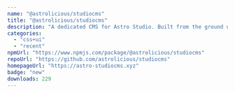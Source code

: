 ```yaml
---
name: "@astrolicious/studiocms"
title: "@astrolicious/studiocms"
description: "A dedicated CMS for Astro Studio. Built from the ground up by the Astro community."
categories:
  - "css+ui"
  - "recent"
npmUrl: "https://www.npmjs.com/package/@astrolicious/studiocms"
repoUrl: "https://github.com/astrolicious/studiocms"
homepageUrl: "https://astro-studiocms.xyz"
badge: "new"
downloads: 229
---
```

